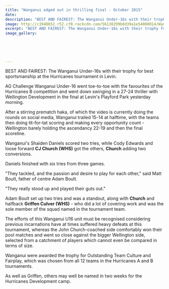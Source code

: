 ```yaml
---
title: "Wanganui edged out in thrilling final - October 2015"
date: 
description: "BEST AND FAIREST: The Wanganui Under-16s with their trophy for best sportsmanship at the Hurricanes tournament in Levin, from Wanganui Chronicle article on 2/10/15..."
image: http://c1940652.r52.cf0.rackcdn.com/56138299b8d39a1e54000014/Wanganui-U16-Hurricanes-B-Comp.-2.10.15.jpg
excerpt: "BEST AND FAIREST: The Wanganui Under-16s with their trophy for best sportsmanship at the Hurricanes tournament in Levin, from Wanganui Chronicle article on 2/10/15..."
image_gallery:
    
    
    
    
    
---
```


<p><span>BEST AND FAIREST: The Wanganui Under-16s with their trophy for best sportsmanship at the Hurricanes tournament in Levin.</span></p>
<p>AG Challenge Wanganui Under-16 went toe-to-toe with the favourites of the Hurricanes B competition and went down swinging in a 27-24 thriller with Wellington Development in the final at Levin's Playford Park yesterday morning.</p>
<p>After a stirring prematch haka, of which the video is currently doing the rounds on social media, Wanganui trailed 15-14 at halftime, with the teams then doing tit-for-tat scoring and making every opportunity count - Wellington barely holding the ascendancy 22-19 and then the final scoreline.</p>
<p>Wanganui's Shaiden Daniels scored two tries, while Cody Edwards and loose forward <strong>CJ Church (WHS)</strong> got the others, <strong>Church</strong> adding two conversions.</p>
<p>Daniels finished with six tries from three games.</p>
<p>"They tackled, and the passion and desire to play for each other," said Matt Boult, father of centre Adam Boult.</p>
<p>"They really stood up and played their guts out."</p>
<p>Adam Boult set up two tries and was a standout, along with <strong>Church</strong> and halfback <strong>Griffen Culver (WHS)</strong> - who did a lot of covering work and was the sole member of the squad named in the tournament team.</p>
<p>The efforts of this Wanganui U16 unit must be recognised considering previous incarnations have at times suffered heavy defeats at this tournament, whereas the John Church-coached side comfortably won their pool matches and went so close against the bigger Wellington side, selected from a catchment of players which cannot even be compared in terms of size.</p>
<p>Wanganui were awarded the trophy for Outstanding Team Culture and Fairplay, which was chosen from all 12 teams in the Hurricanes A and B tournaments.</p>
<p>As well as Griffen, others may well be named in two weeks for the Hurricanes Development camp.</p>

